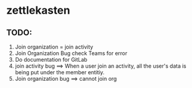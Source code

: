 # zettlekasten

## TODO:
1. Join organization = join activity
2. Join Organization Bug check Teams for error
3. Do documentation for GitLab
4. join activity bug ==> When a user join an activity, all the user's data is being put under the member entitiy.
5. Join organization bug ==> cannot join org
